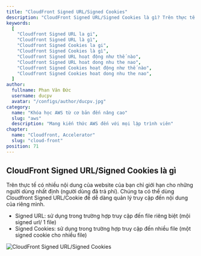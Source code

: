 ```yaml
---
title: "CloudFront Signed URL/Signed Cookies"
description: "CloudFront Signed URL/Signed Cookies là gì? Trên thực tế có nhiều nội dung của website của bạn chỉ giới hạn cho những người dùng nhất định (người dùng đã trả phí). Chúng ta có thể dùng Cloudfront Signed URL/Cookie để dễ dàng quản lý truy cập đến nội dung của riêng mình."
keywords:
  [
    "Cloudfront Signed URL la gi",
    "Cloudfront Signed URL là gì",
    "Cloudfront Signed Cookies la gi",
    "Cloudfront Signed Cookies là gì",
    "Cloudfront Signed URL hoạt động như thế nào",
    "Cloudfront Signed URL hoat dong nhu the nao",
    "Cloudfront Signed Cookies hoạt động như thế nào",
    "Cloudfront Signed Cookies hoat dong nhu the nao",
  ]
author:
  fullname: Phan Văn Đức
  username: ducpv
  avatar: "/configs/author/ducpv.jpg"
category:
  name: "Khóa học AWS từ cơ bản đến nâng cao"
  slug: "aws"
  description: "Mang kiến thức AWS đến với mọi lập trình viên"
chapter:
  name: "Cloudfront, Accelerator"
  slug: "cloud-front"
position: 71
---
```


## CloudFront Signed URL/Signed Cookies là gì

Trên thực tế có nhiều nội dung của website của bạn chỉ giới hạn cho những người dùng nhất định (người dùng đã trả phí). Chúng ta có thể dùng Cloudfront Signed URL/Cookie để dễ dàng quản lý truy cập đến nội dung của riêng mình.

- Signed URL: sử dụng trong trường hợp truy cập đến file riêng biệt (mội signed url/ 1 file)
- Signed Cookies: sử dụng trong trường hợp truy cập đến nhiều file (một signed cookie cho nhiều file)

![CloudFront Signed URL/Signed Cookies](https://user-images.githubusercontent.com/29729545/152831976-e7241d9a-97db-41a4-9354-f179743e43d5.jpg)
